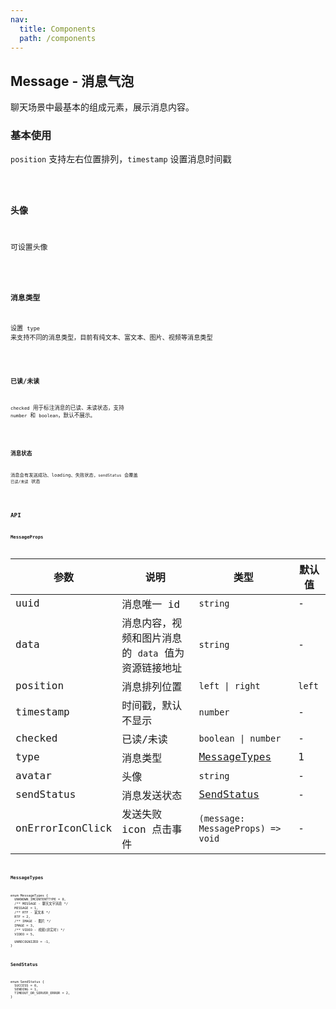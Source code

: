 ```yaml
---
nav:
  title: Components
  path: /components
---
```


## Message - 消息气泡

聊天场景中最基本的组成元素，展示消息内容。

### 基本使用

`position` 支持左右位置排列，`timestamp` 设置消息时间戳

<code src="./demos/basic.tsx" title="基本使用" />

### 头像

可设置头像

<code src="./demos/avatar.tsx" title="头像" />

### 消息类型

设置 `type` 来支持不同的消息类型，目前有纯文本、富文本、图片、视频等消息类型

<code src="./demos/types.tsx" title="消息类型" />

### 已读/未读

`checked` 用于标注消息的已读、未读状态，支持 `number` 和 `boolean`，默认不展示。

<code src="./demos/check.tsx" title="已读/未读" />

### 消息状态

消息会有发送成功、loading、失败状态，`sendStatus` 会覆盖 `已读/未读` 状态

<code src="./demos/status.tsx" title="消息状态" />

## API

### MessageProps

| 参数             | 说明                                               | 类型                              | 默认值 |
| ---------------- | -------------------------------------------------- | --------------------------------- | ------ |
| uuid             | 消息唯一 id                                        | `string`                          | -      |
| data             | 消息内容，视频和图片消息的 `data` 值为资源链接地址 | `string`                          | -      |
| position         | 消息排列位置                                       | `left \| right`                   | `left` |
| timestamp        | 时间戳，默认不显示                                 | `number`                          | -      |
| checked          | 已读/未读                                          | `boolean \| number`               | -      |
| type             | 消息类型                                           | [MessageTypes](#MessageTypes)     | 1      |
| avatar           | 头像                                               | `string`                          | -      |
| sendStatus       | 消息发送状态                                       | [SendStatus](#SendStatus)         | -      |
| onErrorIconClick | 发送失败 icon 点击事件                             | `(message: MessageProps) => void` | -      |

### MessageTypes

```tsx | pure
enum MessageTypes {
  UNKNOWN_IMCONTENTTYPE = 0,
  /** MESSAGE - 聊天文字消息 */
  MESSAGE = 1,
  /** RTF - 富文本 */
  RTF = 2,
  /** IMAGE - 图片 */
  IMAGE = 3,
  /** VIDEO - 视频(非实时) */
  VIDEO = 5,

  UNRECOGNIZED = -1,
}
```

### SendStatus

```tsx | pure
enum SendStatus {
  SUCCESS = 0,
  SENDING = 1,
  TIMEOUT_OR_SERVER_ERROR = 2,
}
```
